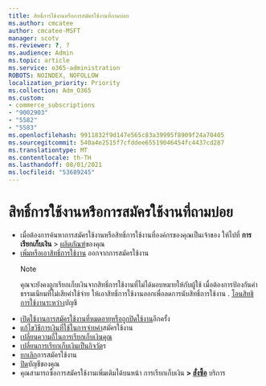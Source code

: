 ```yaml
---
title: สิทธิ์การใช้งานหรือการสมัครใช้งานที่ถามบ่อย
ms.author: cmcatee
author: cmcatee-MSFT
manager: scotv
ms.reviewer: ?, ?
ms.audience: Admin
ms.topic: article
ms.service: o365-administration
ROBOTS: NOINDEX, NOFOLLOW
localization_priority: Priority
ms.collection: Adm_O365
ms.custom:
- commerce_subscriptions
- "9002903"
- "5582"
- "5583"
ms.openlocfilehash: 9911832f9d147e565c83a39995f8909f24a70405
ms.sourcegitcommit: 540a4e2515f7cfddee65519046454fc4437cd287
ms.translationtype: MT
ms.contentlocale: th-TH
ms.lasthandoff: 08/01/2021
ms.locfileid: "53689245"
---
```

# <a name="license-or-subscription-faq"></a>สิทธิ์การใช้งานหรือการสมัครใช้งานที่ถามบ่อย

- เมื่อต้องการค้นหาการสมัครใช้งานหรือสิทธิ์การใช้งานที่องค์กรของคุณเป็นเจ้าของ ให้ไปที่ **การเรียกเก็บเงิน**  >  [ผลิตภัณฑ์](https://go.microsoft.com/fwlink/p/?linkid=842054)ของคุณ
- [เพิ่มหรือเอาสิทธิ์การใช้งาน](https://docs.microsoft.com/alchemyinsights/how-to-add-or-reduce-licenses) ออกจากการสมัครใช้งาน
    > [!NOTE]
    > คุณจะยังคงถูกเรียกเก็บเงินจากสิทธิ์การใช้งานที่ไม่ได้มอบหมายให้กับผู้ใช้ เมื่อต้องการป้องกันค่าธรรมเนียมที่ไม่เสียค่าใช้จ่าย ให้เอาสิทธิ์การใช้งานออกเพื่อลดการนับสิทธิ์การใช้งาน
. [โอนสิทธิการใช้งานระหว่าง](https://docs.microsoft.com/alchemyinsights/transfer-licenses-between-tenants)บัญชี
- [เปิดใช้งานการสมัครใช้งานที่หมดอายุหรือถูกปิดใช้งาน](https://go.microsoft.com/fwlink/p/?linkid=2117519)อีกครั้ง
- [แก้ไขวิธีการเงินที่ใช้ในการจ่ายค่า](https://go.microsoft.com/fwlink/p/?linkid=2117167)สมัครใช้งาน
- [เปลี่ยนความถี่ในการเรียกเก็บเงินคุณ](https://go.microsoft.com/fwlink/p/?linkid=2119112)
- [เปลี่ยนการเรียกเก็บเงินเป็นกิจวัต](https://go.microsoft.com/fwlink/p/?linkid=2119216)ร
- [ยกเลิก](https://go.microsoft.com/fwlink/p/?linkid=2119113)การสมัครใช้งาน
- [ปิด](https://docs.microsoft.com/alchemyinsights/how-to-close-your-account)บัญชีของคุณ
- คุณสามารถซื้อการสมัครใช้งานเพิ่มเติมได้บนหน้า การเรียกเก็บเงิน **> [สั่งซื้อ](https://go.microsoft.com/fwlink/p/?linkid=868433)** บริการ